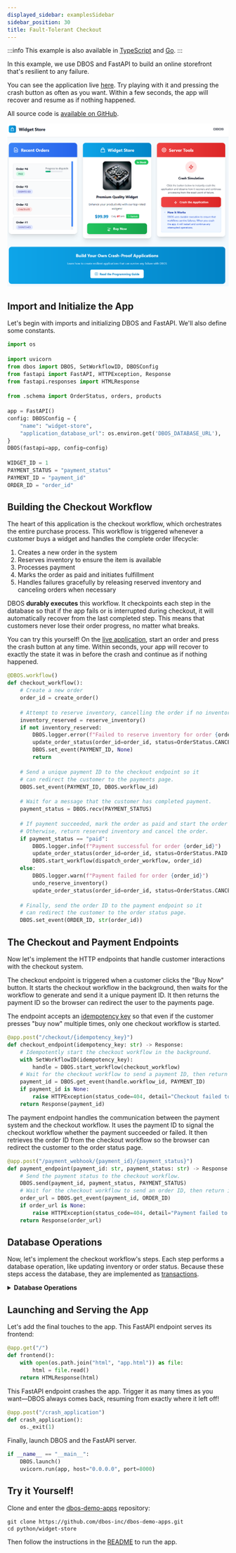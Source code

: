 ```yaml
---
displayed_sidebar: examplesSidebar
sidebar_position: 30
title: Fault-Tolerant Checkout
---
```


:::info
This example is also available in [TypeScript](../../typescript/examples/checkout-tutorial) and [Go](../../golang/examples/widget-store.md).
:::

In this example, we use DBOS and FastAPI to build an online storefront that's resilient to any failure.

You can see the application live [here](https://demo-widget-store.cloud.dbos.dev/).
Try playing with it and pressing the crash button as often as you want.
Within a few seconds, the app will recover and resume as if nothing happened.

All source code is [available on GitHub](https://github.com/dbos-inc/dbos-demo-apps/tree/main/python/widget-store).

![Widget store UI](./assets/widget_store_ui.png)

## Import and Initialize the App

Let's begin with imports and initializing DBOS and FastAPI.
We'll also define some constants.

```python
import os

import uvicorn
from dbos import DBOS, SetWorkflowID, DBOSConfig
from fastapi import FastAPI, HTTPException, Response
from fastapi.responses import HTMLResponse

from .schema import OrderStatus, orders, products

app = FastAPI()
config: DBOSConfig = {
    "name": "widget-store",
    "application_database_url": os.environ.get('DBOS_DATABASE_URL'),
}
DBOS(fastapi=app, config=config)

WIDGET_ID = 1
PAYMENT_STATUS = "payment_status"
PAYMENT_ID = "payment_id"
ORDER_ID = "order_id"
```

## Building the Checkout Workflow

The heart of this application is the checkout workflow, which orchestrates the entire purchase process.
This workflow is triggered whenever a customer buys a widget and handles the complete order lifecycle:

1. Creates a new order in the system
2. Reserves inventory to ensure the item is available
3. Processes payment 
4. Marks the order as paid and initiates fulfillment
5. Handles failures gracefully by releasing reserved inventory and canceling orders when necessary

DBOS **durably executes** this workflow.
It checkpoints each step in the database so that if the app fails or is interrupted during checkout, it will automatically recover from the last completed step.
This means that customers never lose their order progress, no matter what breaks.

You can try this yourself!
On the [live application](https://demo-widget-store.cloud.dbos.dev/), start an order and press the crash button at any time.
Within seconds, your app will recover to exactly the state it was in before the crash and continue as if nothing happened.

```python
@DBOS.workflow()
def checkout_workflow():
    # Create a new order
    order_id = create_order()

    # Attempt to reserve inventory, cancelling the order if no inventory remains.
    inventory_reserved = reserve_inventory()
    if not inventory_reserved:
        DBOS.logger.error(f"Failed to reserve inventory for order {order_id}")
        update_order_status(order_id=order_id, status=OrderStatus.CANCELLED.value)
        DBOS.set_event(PAYMENT_ID, None)
        return

    # Send a unique payment ID to the checkout endpoint so it
    # can redirect the customer to the payments page.
    DBOS.set_event(PAYMENT_ID, DBOS.workflow_id)

    # Wait for a message that the customer has completed payment.
    payment_status = DBOS.recv(PAYMENT_STATUS)

    # If payment succeeded, mark the order as paid and start the order dispatch workflow.
    # Otherwise, return reserved inventory and cancel the order.
    if payment_status == "paid":
        DBOS.logger.info(f"Payment successful for order {order_id}")
        update_order_status(order_id=order_id, status=OrderStatus.PAID.value)
        DBOS.start_workflow(dispatch_order_workflow, order_id)
    else:
        DBOS.logger.warn(f"Payment failed for order {order_id}")
        undo_reserve_inventory()
        update_order_status(order_id=order_id, status=OrderStatus.CANCELLED.value)

    # Finally, send the order ID to the payment endpoint so it
    # can redirect the customer to the order status page.
    DBOS.set_event(ORDER_ID, str(order_id))
```

## The Checkout and Payment Endpoints

Now let's implement the HTTP endpoints that handle customer interactions with the checkout system.

The checkout endpoint is triggered when a customer clicks the "Buy Now" button.
It starts the checkout workflow in the background, then waits for the workflow to generate and send it a unique payment ID.
It then returns the payment ID so the browser can redirect the user to the payments page.

The endpoint accepts an [idempotency key](../tutorials/workflow-tutorial.md#workflow-ids-and-idempotency) so that even if the customer presses "buy now" multiple times, only one checkout workflow is started.

```python
@app.post("/checkout/{idempotency_key}")
def checkout_endpoint(idempotency_key: str) -> Response:
    # Idempotently start the checkout workflow in the background.
    with SetWorkflowID(idempotency_key):
        handle = DBOS.start_workflow(checkout_workflow)
    # Wait for the checkout workflow to send a payment ID, then return it.
    payment_id = DBOS.get_event(handle.workflow_id, PAYMENT_ID)
    if payment_id is None:
        raise HTTPException(status_code=404, detail="Checkout failed to start")
    return Response(payment_id)
```

The payment endpoint handles the communication between the payment system and the checkout workflow.
It uses the payment ID to signal the checkout workflow whether the payment succeeded or failed.
It then retrieves the order ID from the checkout workflow so the browser can redirect the customer to the order status page.

```python
@app.post("/payment_webhook/{payment_id}/{payment_status}")
def payment_endpoint(payment_id: str, payment_status: str) -> Response:
    # Send the payment status to the checkout workflow.
    DBOS.send(payment_id, payment_status, PAYMENT_STATUS)
    # Wait for the checkout workflow to send an order ID, then return it.
    order_url = DBOS.get_event(payment_id, ORDER_ID)
    if order_url is None:
        raise HTTPException(status_code=404, detail="Payment failed to process")
    return Response(order_url)
```

## Database Operations

Now, let's implement the checkout workflow's steps.
Each step performs a database operation, like updating inventory or order status.
Because these steps access the database, they are implemented as [transactions](../tutorials/transaction-tutorial.md).

<details>
<summary><strong>Database Operations</strong></summary>

```python
@DBOS.transaction()
def reserve_inventory() -> bool:
    rows_affected = DBOS.sql_session.execute(
        products.update()
        .where(products.c.product_id == WIDGET_ID)
        .where(products.c.inventory > 0)
        .values(inventory=products.c.inventory - 1)
    ).rowcount
    return rows_affected > 0


@DBOS.transaction()
def undo_reserve_inventory() -> None:
    DBOS.sql_session.execute(
        products.update()
        .where(products.c.product_id == WIDGET_ID)
        .values(inventory=products.c.inventory + 1)
    )


@DBOS.transaction()
def create_order() -> int:
    result = DBOS.sql_session.execute(
        orders.insert().values(order_status=OrderStatus.PENDING.value)
    )
    return result.inserted_primary_key[0]


@app.get("/order/{order_id}")
@DBOS.transaction()
def get_order(order_id: int):
    return (
        DBOS.sql_session.execute(orders.select().where(orders.c.order_id == order_id))
        .mappings()
        .first()
    )


@DBOS.transaction()
def update_order_status(order_id: int, status: int) -> None:
    DBOS.sql_session.execute(
        orders.update().where(orders.c.order_id == order_id).values(order_status=status)
    )


@app.get("/product")
@DBOS.transaction()
def get_product():
    return DBOS.sql_session.execute(products.select()).mappings().first()


@app.get("/orders")
@DBOS.transaction()
def get_orders():
    rows = DBOS.sql_session.execute(orders.select())
    return [dict(row) for row in rows.mappings()]


@app.post("/restock")
@DBOS.transaction()
def restock():
    DBOS.sql_session.execute(products.update().values(inventory=100))

@DBOS.workflow()
def dispatch_order_workflow(order_id):
    for _ in range(10):
        DBOS.sleep(1)
        update_order_progress(order_id)

@DBOS.transaction()
def update_order_progress(order_id):
    # Update the progress of paid orders.
    progress_remaining = DBOS.sql_session.execute(
        orders.update()
        .where(orders.c.order_id == order_id)
        .values(progress_remaining=orders.c.progress_remaining - 1)
        .returning(orders.c.progress_remaining)
    ).scalar_one()

    # Dispatch if the order is fully-progressed.
    if progress_remaining == 0:
        DBOS.sql_session.execute(
            orders.update()
            .where(orders.c.order_id == order_id)
            .values(order_status=OrderStatus.DISPATCHED.value)
        )
```
</details>

## Launching and Serving the App

Let's add the final touches to the app.
This FastAPI endpoint serves its frontend:

```python
@app.get("/")
def frontend():
    with open(os.path.join("html", "app.html")) as file:
        html = file.read()
    return HTMLResponse(html)
```

This FastAPI endpoint crashes the app. Trigger it as many times as you want&mdash;DBOS always comes back, resuming from exactly where it left off!

```python
@app.post("/crash_application")
def crash_application():
    os._exit(1)
```

Finally, launch DBOS and the FastAPI server.

```python
if __name__ == "__main__":
    DBOS.launch()
    uvicorn.run(app, host="0.0.0.0", port=8000)
```


## Try it Yourself!

Clone and enter the [dbos-demo-apps](https://github.com/dbos-inc/dbos-demo-apps) repository:

```shell
git clone https://github.com/dbos-inc/dbos-demo-apps.git
cd python/widget-store
```

Then follow the instructions in the [README](https://github.com/dbos-inc/dbos-demo-apps/tree/main/python/widget-store) to run the app.

